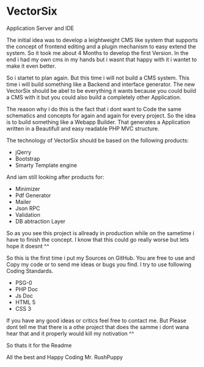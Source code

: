 VectorSix
=========

Application Server and IDE


The initial idea was to develop a leightweight CMS like system that supports the concept of frontend editing and a plugin mechanism to easy extend the system. So it took me about 4 Months to develop the first Version. In the end i had my own cms in my hands but i wasnt that happy with it i wantet to make it even better.

So i startet to plan again. But this time i will not build a CMS system. This time i will build something like a Backend and interface generator. The new VectorSix should be abel to be everything it wants because you could build a CMS with it but you could also build a completely other Application. 

The reason why i do this is the fact that i dont want to Code the same schematics and concepts for again and again for every project.
So the idea is to build something like a Webapp Builder. That generates a Application written in a Beautifull and easy readable PHP MVC structure.

The technology of VectorSix should be based on the following products:
+ jQerry
+ Bootstrap
+ Smarty Template engine

And iam still looking after products for:
+ Minimizer
+ Pdf Generator
+ Mailer
+ Json RPC
+ Validation
+ DB abtraction Layer

So as you see this project is allready in production while on the sametime i have to finish the concept. I know that this could go really worse but lets hope it doesnt ^^

So this is the first time i put my Sources on GitHub. You are free to use and Copy my code or to send me ideas or bugs you find. I try to use following Coding Standards.

+ PSG-0
+ PHP Doc
+ Js Doc
+ HTML 5
+ CSS 3

If you have any good ideas or critics feel free to contact me. But Please dont tell me that there is a othe project that does the samme i dont wana hear that and it properly would kill my notivation ^^

So thats it for the Readme

All the best and Happy Coding
Mr. RushPuppy